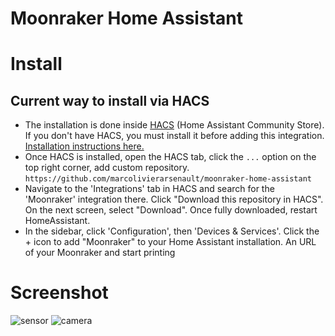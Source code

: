 # Moonraker Home Assistant

# Install

## Current way to install via HACS

* The installation is done inside [HACS](https://hacs.xyz/) (Home Assistant Community Store). If you don't have HACS, you must install it before adding this integration. [Installation instructions here.](https://hacs.xyz/docs/setup/download)
* Once HACS is installed, open the HACS tab, click the `...` option on the top right corner, add custom repository. `https://github.com/marcolivierarsenault/moonraker-home-assistant`
* Navigate to the 'Integrations' tab in HACS and search for the 'Moonraker' integration there. Click "Download this repository in HACS". On the next screen, select "Download". Once fully downloaded, restart HomeAssistant.
* In the sidebar, click 'Configuration', then 'Devices & Services'. Click the + icon to add "Moonraker" to your Home Assistant installation. An URL of your Moonraker and start printing


# Screenshot
![sensor](https://github.com/marcolivierarsenault/moonraker-home-assistant/blob/main/assets/sensors.png)
![camera](https://github.com/marcolivierarsenault/moonraker-home-assistant/blob/main/assets/camera.png)